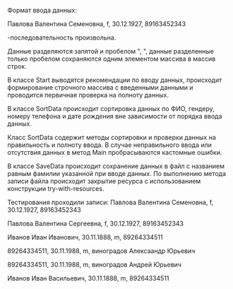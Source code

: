 Формат ввода данных:

Павлова Валентина Семеновна, f, 30.12.1927, 89163452343 

-последовательность произвольна.

Данные разделяются запятой и пробелом ", ", данные разделенные
только пробелом сохраняются одним элементом массива в массив строк.

В классе Start выводятся рекомендации по вводу данных, 
происходит формирование строчного массива с введенными данными и 
проводится первичная проверка на полноту данных.

В классе SortData происходит сортировка данных по ФИО, гендеру, номеру телефона и дате рождения
вне зависимости от порядка ввода данных.

Класс SortData содержит методы сортировки и проверки данных на правильность и полноту ввода.
В случае неправильного ввода или отсутствия данных в метод Main пробрасываются кастомные ошибки.

В классе SaveData происходит сохранение данных в файл с названием равным фамилии
указанной при вводе данных. По выполнению метода записи файла происходит закрытие ресурса
с использованием конструкции try-with-resources.

Тестирования проходили записи:
Павлова Валентина Семеновна, f, 30.12.1927, 89163452343

Павлова Валентина Сергеевна, f, 30.12.1927, 89163452343

Иванов Иван Иванович, 30.11.1888, m, 89264334511

89264334511, 30.11.1988, m, виноградов Алексаандр Юрьевич

89264334511, 30.11.1988, m, виноградов Андрей Юрьевич

Иванов Иван Васильевич, 30.11.1888, m, 89264334511
